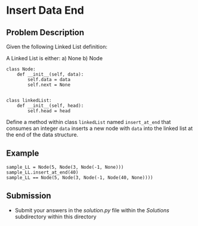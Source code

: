 #  Insert Data End 

## Problem Description
Given the following Linked List definition:

A Linked List is either:
a) None
b) Node

```
class Node:
    def __init__(self, data):
        self.data = data
        self.next = None


class linkedList:
    def __init__(self, head):
        self.head = head
```

Define a method within class `linkedList` named `insert_at_end` that consumes an integer `data` inserts a new node with `data` into the linked list at the end of the data structure. 

## Example
```
sample_LL = Node(5, Node(3, Node(-1, None)))
sample_LL.insert_at_end(40)
sample_LL == Node(5, Node(3, Node(-1, Node(40, None))))
```

## Submission
* Submit your answers in the *solution.py* file within the *Solutions* subdirectory within this directory
